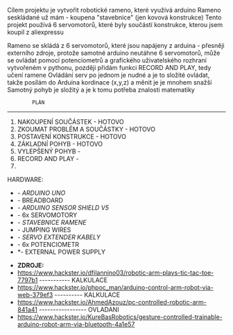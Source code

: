 Cílem projektu je vytvořit robotické rameno, které využívá arduino
Rameno seskládané už mám - koupena "stavebnice" (jen kovová konstrukce)
Tento projekt používá 6 servomotorů, které byly součástí konstrukce, kterou jsem koupil z aliexpressu

Rameno se skládá z 6 servomotorů, které jsou napájeny z arduina - přesněji externího zdroje, protože samotné arduino neutáhne 6 servomotorů, může se ovládat pomocí potenciometrů a grafického uživatelského rozhraní vytvořeném v pythonu, později přidám funkci RECORD AND PLAY, tedy učení ramene
Ovládání serv po jednom je nudné a je to složité ovládat, takže posílám do Arduina kordinace (x,y,z) a měnit je je mnohem snažší
Samotný pohyb je složitý a je k tomu potřeba znalosti matematiky
               


            PLÁN
-----------------------------------------------------------------
1. NAKOUPENÍ SOUČÁSTEK - HOTOVO 
2. ZKOUMAT PROBLÉM A SOUČÁSTKY - HOTOVO
3. POSTAVENÍ KONSTRUKCE - HOTOVO
4. ZÁKLADNÍ POHYB - HOTOVO
5. VYLEPŠENÝ POHYB -
6. RECORD AND PLAY -
7.

HARDWARE: 
          <ul> <li>*- ARDUINO UNO </li> 
           <li>*- BREADBOARD </li> 
           <li>*- ARDUINO SENSOR SHIELD V5 </li> 
           <li>*- 6x SERVOMOTORY </li> 
           <li>*- STAVEBNICE RAMENE </li> 
           <li>*- JUMPING WIRES </li> 
           <li>*- SERVO EXTENDER KABELY </li> 
           <li>*- 6x POTENCIOMETR </li> 
           <li>*- EXTERNAL POWER SUPPLY </li> </ul>

- **ZDROJE:**
- https://www.hackster.io/dfilannino03/robotic-arm-plays-tic-tac-toe-7797b1 ----------- KALKULACE
- https://www.hackster.io/phpoc_man/arduino-control-arm-robot-via-web-379ef3 ---------- KALKULACE
- https://www.hackster.io/AhmedAzouz/pc-controlled-robotic-arm-841a41 ----------------- OVLADANI
- https://www.hackster.io/KureBasRobotics/gesture-controlled-trainable-arduino-robot-arm-via-bluetooth-4a1e57
